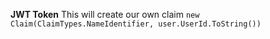 
**JWT Token**
This will create our own claim `new Claim(ClaimTypes.NameIdentifier, user.UserId.ToString())`
